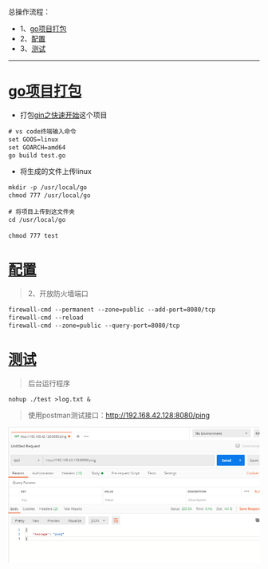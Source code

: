 总操作流程：
- 1、[go项目打包](#go-01)
- 2、[配置](#go-02)
- 3、[测试](#go-03)

***

# <a name="go-01" href="#" >go项目打包</a>

- 打包[gin之快速开始](https://github.com/OurNotes/CCN/blob/master/06.%E5%90%8E%E5%8F%B0/04.go/02.go%E4%B9%8B%E6%A1%86%E6%9E%B6/01.go%E4%B9%8Bweb%E6%A1%86%E6%9E%B6%EF%BC%9Agin/01.gin%E4%B9%8B%E5%BF%AB%E9%80%9F%E5%BC%80%E5%A7%8B.md)这个项目

```shell
# vs code终端输入命令
set GOOS=linux
set GOARCH=amd64
go build test.go
```

- 将生成的文件上传linux

```shell
mkdir -p /usr/local/go
chmod 777 /usr/local/go

# 将项目上传到这文件夹
cd /usr/local/go

chmod 777 test
```

# <a name="go-02" href="#" >配置</a>

> 2、开放防火墙端口
```
firewall-cmd --permanent --zone=public --add-port=8080/tcp
firewall-cmd --reload
firewall-cmd --zone=public --query-port=8080/tcp
```

# <a name="go-03" href="#" >测试</a>

> 后台运行程序

```shell
nohup ./test >log.txt &

```

> 使用postman测试接口：http://192.168.42.128:8080/ping

![](image/1-1.png)
